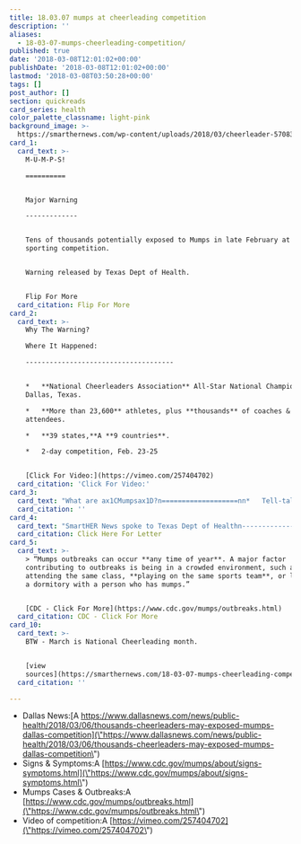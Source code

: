 ```yaml
---
title: 18.03.07 mumps at cheerleading competition
description: ''
aliases:
  - 18-03-07-mumps-cheerleading-competition/
published: true
date: '2018-03-08T12:01:02+00:00'
publishDate: '2018-03-08T12:01:02+00:00'
lastmod: '2018-03-08T03:50:28+00:00'
tags: []
post_author: []
section: quickreads
card_series: health
color_palette_classname: light-pink
background_image: >-
  https://smarthernews.com/wp-content/uploads/2018/03/cheerleader-570839_1920.jpg
card_1:
  card_text: >-
    M-U-M-P-S!

    ==========


    Major Warning

    -------------


    Tens of thousands potentially exposed to Mumps in late February at a major
    sporting competition.


    Warning released by Texas Dept of Health.


    Flip For More
  card_citation: Flip For More
card_2:
  card_text: >-
    Why The Warning?  

    Where It Happened:

    -------------------------------------


    *   **National Cheerleaders Association** All-Star National ChampionshipA in
    Dallas, Texas.

    *   **More than 23,600** athletes, plus **thousands** of coaches &
    attendees.

    *   **39 states,**A **9 countries**.

    *   2-day competition, Feb. 23-25


    [Click For Video:](https://vimeo.com/257404702)
  card_citation: 'Click For Video:'
card_3:
  card_text: "What are ax1CMumpsax1D?n===================nn*   Tell-tale signs: ax1Cpuffy cheeks & swollen jawax1D (CDC)n*   Other symptoms: fever, headache, tiredness, loss of appetite.n*   Symptoms can appear in 25 day period & can last several weeks.n*   Most Americans receive MMR vaccine – Measles, Mumps and Rubella – as infants. It’s 88% effective, not 100%, so cases can occasionally surface."
  card_citation: ''
card_4:
  card_text: "SmartHER News spoke to Texas Dept of Healthn-------------------------------------------nn*   Confirmed case of mumps was a participant.n*   They arenax19t releasing the state of participant.n*   Warning letter a precaution to spread the word – likelihood is low but still in time period where symptoms may appear.nnClick Here For Letter"
  card_citation: Click Here For Letter
card_5:
  card_text: >-
    > “Mumps outbreaks can occur **any time of year**. A major factor
    contributing to outbreaks is being in a crowded environment, such as
    attending the same class, **playing on the same sports team**, or living in
    a dormitory with a person who has mumps.”


    [CDC - Click For More](https://www.cdc.gov/mumps/outbreaks.html)
  card_citation: CDC - Click For More
card_10:
  card_text: >-
    BTW - March is National Cheerleading month.


    [view
    sources](https://smarthernews.com/18-03-07-mumps-cheerleading-competition/)
  card_citation: ''

---
```

*   Dallas News:[A https://www.dallasnews.com/news/public-health/2018/03/06/thousands-cheerleaders-may-exposed-mumps-dallas-competition](\"https://www.dallasnews.com/news/public-health/2018/03/06/thousands-cheerleaders-may-exposed-mumps-dallas-competition\")
*   Signs & Symptoms:A [https://www.cdc.gov/mumps/about/signs-symptoms.html](\"https://www.cdc.gov/mumps/about/signs-symptoms.html\")
*   Mumps Cases & Outbreaks:A [https://www.cdc.gov/mumps/outbreaks.html](\"https://www.cdc.gov/mumps/outbreaks.html\")
*   Video of competition:A [https://vimeo.com/257404702](\"https://vimeo.com/257404702\")